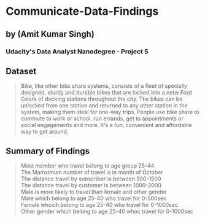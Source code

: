 # Communicate-Data-Findings
## by (Amit Kumar Singh)
### Udacity's Data Analyst Nanodegree - Project 5

## Dataset
>Bike, like other bike share systems, consists of a fleet of specially designed, sturdy and durable bikes that are locked into a netw
Ford Goork of docking stations throughout the city. The bikes can be unlocked from one station and returned to any other station in the system, making them ideal for one-way trips. People use bike share to commute to work or school, run errands, get to appointments or social engagements and more. It's a fun, convenient and affordable way to get around.


## Summary of Findings

>Most member who travel belong to age group 25-44  
The Mamximum number of travel is in month of October   
The distance travel by subscriber is between 500-1500   
The distance travel by customer is between 1000-2000   
Male is more likely to travel than female and other gender   
Male which belong to age 25-40 who travel for 0-500sec   
Female whcich belong to age 25-40 who travel for 0-1000sec   
Other gender which belong to age 25-40 whoc travel for 0-1000sec   
